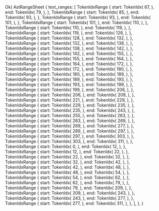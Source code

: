 Ok(
    AstRangeSheet {
        text_ranges: [
            TokenIdxRange {
                start: TokenIdx(
                    67,
                ),
                end: TokenIdx(
                    79,
                ),
            },
            TokenIdxRange {
                start: TokenIdx(
                    85,
                ),
                end: TokenIdx(
                    93,
                ),
            },
            TokenIdxRange {
                start: TokenIdx(
                    93,
                ),
                end: TokenIdx(
                    101,
                ),
            },
            TokenIdxRange {
                start: TokenIdx(
                    101,
                ),
                end: TokenIdx(
                    110,
                ),
            },
            TokenIdxRange {
                start: TokenIdx(
                    110,
                ),
                end: TokenIdx(
                    119,
                ),
            },
            TokenIdxRange {
                start: TokenIdx(
                    119,
                ),
                end: TokenIdx(
                    128,
                ),
            },
            TokenIdxRange {
                start: TokenIdx(
                    128,
                ),
                end: TokenIdx(
                    132,
                ),
            },
            TokenIdxRange {
                start: TokenIdx(
                    132,
                ),
                end: TokenIdx(
                    138,
                ),
            },
            TokenIdxRange {
                start: TokenIdx(
                    138,
                ),
                end: TokenIdx(
                    142,
                ),
            },
            TokenIdxRange {
                start: TokenIdx(
                    142,
                ),
                end: TokenIdx(
                    155,
                ),
            },
            TokenIdxRange {
                start: TokenIdx(
                    155,
                ),
                end: TokenIdx(
                    164,
                ),
            },
            TokenIdxRange {
                start: TokenIdx(
                    164,
                ),
                end: TokenIdx(
                    172,
                ),
            },
            TokenIdxRange {
                start: TokenIdx(
                    172,
                ),
                end: TokenIdx(
                    180,
                ),
            },
            TokenIdxRange {
                start: TokenIdx(
                    180,
                ),
                end: TokenIdx(
                    189,
                ),
            },
            TokenIdxRange {
                start: TokenIdx(
                    189,
                ),
                end: TokenIdx(
                    193,
                ),
            },
            TokenIdxRange {
                start: TokenIdx(
                    193,
                ),
                end: TokenIdx(
                    199,
                ),
            },
            TokenIdxRange {
                start: TokenIdx(
                    199,
                ),
                end: TokenIdx(
                    206,
                ),
            },
            TokenIdxRange {
                start: TokenIdx(
                    206,
                ),
                end: TokenIdx(
                    209,
                ),
            },
            TokenIdxRange {
                start: TokenIdx(
                    221,
                ),
                end: TokenIdx(
                    229,
                ),
            },
            TokenIdxRange {
                start: TokenIdx(
                    229,
                ),
                end: TokenIdx(
                    235,
                ),
            },
            TokenIdxRange {
                start: TokenIdx(
                    235,
                ),
                end: TokenIdx(
                    243,
                ),
            },
            TokenIdxRange {
                start: TokenIdx(
                    255,
                ),
                end: TokenIdx(
                    263,
                ),
            },
            TokenIdxRange {
                start: TokenIdx(
                    263,
                ),
                end: TokenIdx(
                    269,
                ),
            },
            TokenIdxRange {
                start: TokenIdx(
                    269,
                ),
                end: TokenIdx(
                    277,
                ),
            },
            TokenIdxRange {
                start: TokenIdx(
                    289,
                ),
                end: TokenIdx(
                    297,
                ),
            },
            TokenIdxRange {
                start: TokenIdx(
                    297,
                ),
                end: TokenIdx(
                    303,
                ),
            },
            TokenIdxRange {
                start: TokenIdx(
                    303,
                ),
                end: TokenIdx(
                    311,
                ),
            },
            TokenIdxRange {
                start: TokenIdx(
                    0,
                ),
                end: TokenIdx(
                    12,
                ),
            },
            TokenIdxRange {
                start: TokenIdx(
                    12,
                ),
                end: TokenIdx(
                    22,
                ),
            },
            TokenIdxRange {
                start: TokenIdx(
                    22,
                ),
                end: TokenIdx(
                    32,
                ),
            },
            TokenIdxRange {
                start: TokenIdx(
                    32,
                ),
                end: TokenIdx(
                    42,
                ),
            },
            TokenIdxRange {
                start: TokenIdx(
                    42,
                ),
                end: TokenIdx(
                    48,
                ),
            },
            TokenIdxRange {
                start: TokenIdx(
                    48,
                ),
                end: TokenIdx(
                    54,
                ),
            },
            TokenIdxRange {
                start: TokenIdx(
                    54,
                ),
                end: TokenIdx(
                    62,
                ),
            },
            TokenIdxRange {
                start: TokenIdx(
                    62,
                ),
                end: TokenIdx(
                    79,
                ),
            },
            TokenIdxRange {
                start: TokenIdx(
                    79,
                ),
                end: TokenIdx(
                    209,
                ),
            },
            TokenIdxRange {
                start: TokenIdx(
                    209,
                ),
                end: TokenIdx(
                    243,
                ),
            },
            TokenIdxRange {
                start: TokenIdx(
                    243,
                ),
                end: TokenIdx(
                    277,
                ),
            },
            TokenIdxRange {
                start: TokenIdx(
                    277,
                ),
                end: TokenIdx(
                    311,
                ),
            },
        ],
    },
)